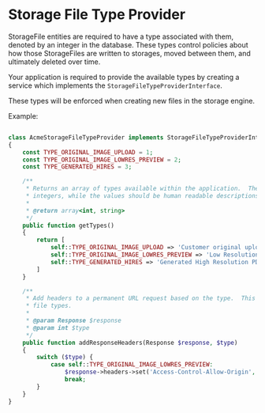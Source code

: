 Storage File Type Provider
==========================

StorageFile entities are required to have a type associated with them, denoted by an integer in the database.  These types
control policies about how those StorageFiles are written to storages, moved between them, and ultimately deleted over time.

Your application is required to provide the available types by creating a service which implements the `StorageFileTypeProviderInterface`.

These types will be enforced when creating new files in the storage engine.

Example:

```php

class AcmeStorageFileTypeProvider implements StorageFileTypeProviderInterface
{
    const TYPE_ORIGINAL_IMAGE_UPLOAD = 1;
    const TYPE_ORIGINAL_IMAGE_LOWRES_PREVIEW = 2;
    const TYPE_GENERATED_HIRES = 3;

    /**
     * Returns an array of types available within the application.  They keys of this array are expected to be unique
     * integers, while the values should be human readable descriptions of each type.
     *
     * @return array<int, string>
     */
    public function getTypes()
    {
        return [
            self::TYPE_ORIGINAL_IMAGE_UPLOAD => 'Customer original upload',
            self::TYPE_ORIGINAL_IMAGE_LOWRES_PREVIEW => 'Low Resolution preview of customer original upload',
            self::TYPE_GENERATED_HIRES => 'Generated High Resolution PDF',
        ]
    }

    /**
     * Add headers to a permanent URL request based on the type.  This is often used to add CORS headers to some specific
     * file types.
     *
     * @param Response $response
     * @param int $type
     */
    public function addResponseHeaders(Response $response, $type)
    {
        switch ($type) {
            case self::TYPE_ORIGINAL_IMAGE_LOWRES_PREVIEW:
                $response->headers->set('Access-Control-Allow-Origin', '*');
                break;
        }
    }
}

```

